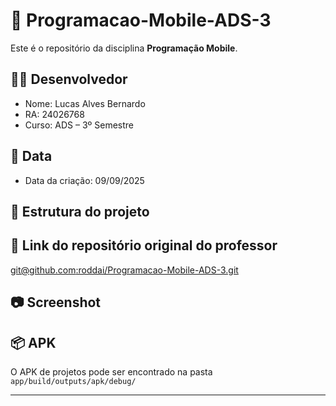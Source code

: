 # 📱 Programacao-Mobile-ADS-3

Este é o repositório da disciplina **Programação Mobile**.

## 👨‍💻 Desenvolvedor
- Nome: Lucas Alves Bernardo
- RA: 24026768
- Curso: ADS – 3º Semestre

## 📅 Data
- Data da criação: 09/09/2025

## 📂 Estrutura do projeto

## 🔗 Link do repositório original do professor
[git@github.com:roddai/Programacao-Mobile-ADS-3.git](git@github.com:roddai/Programacao-Mobile-ADS-3.git)

## 📷 Screenshot

## 📦 APK
O APK de projetos pode ser encontrado na pasta `app/build/outputs/apk/debug/`

---
